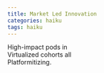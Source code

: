 ```yaml
---
title: Market Led Innovation
categories: haiku
tags: haiku
---
```

High-impact pods in      
Virtualized cohorts all  
Platformitizing.
